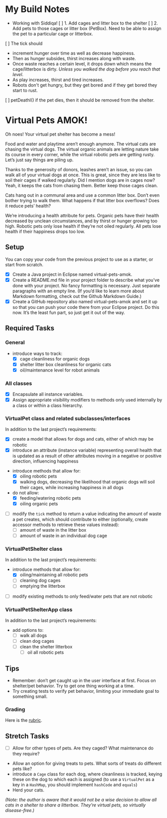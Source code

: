 # My Build Notes
  * Working with Siddiqa!
[ ] 1. Add cages and litter box to the shelter
[ ] 2. Add pets to those cages or litter box (PetBox). Need to be able to assign the pet to a particular cage or litterbox.

[ ] The tick should 
  * increment hunger over time as well as decrease happiness. 
  * Then as hunger subsides, thirst increases along with waste.
  * Once waste reaches a certain level, it drops down which means the cage/litterbox is dirty. _Unless you walked the dog before you reach that level_.
  * As play increases, thirst and tired increases.
  * Robots don't get hungry, but they get bored and if they get bored they start to rust.

[ ] petDeathI() if the pet dies, then it should be removed from the shelter.

# Virtual Pets AMOK!
Oh noes! Your virtual pet shelter has become a mess!

Food and water and playtime aren’t enough anymore. The virtual cats are chasing the virtual dogs. The virtual organic animals are letting nature take its course in every corner, while the virtual robotic pets are getting rusty. Let’s just say things are piling up.

Thanks to the generosity of donors, leashes aren’t an issue, so you can walk all of your virtual dogs at once. This is great, since they are less like to soil their cages if walked regularly. Did I mention dogs are in cages now? Yeah, it keeps the cats from chasing them. Better keep those cages clean.

Cats hang out in a communal area and use a common litter box. Don’t even bother trying to walk them. What happens if that litter box overflows? Does it reduce pets’ health?

We’re introducing a health attribute for pets. Organic pets have their health decreased by unclean circumstances, and by thirst or hunger growing too high. Robotic pets only lose health if they’re not oiled regularly. All pets lose health if their happiness drops too low.

## Setup
You can copy your code from the previous project to use as a starter, or start from scratch.

  * [x] Create a Java project in Eclipse named virtual-pets-amok.
  * [x] Create a README.md file in your project folder to describe what you’ve done with your project. No fancy formatting is necessary. Just separate paragraphs with an empty line. (If you’d like to learn more about Markdown formatting, check out the Github Markdown Guide.)
  * [x] Create a GitHub repository also named virtual-pets-amok and set it up so that you can push your code there from your Eclipse project. Do this now. It’s the least fun part, so just get it out of the way.

## Required Tasks
### General
  * introduce ways to track:
	* [x] cage cleanliness for organic dogs
	* [x] shelter litter box cleanliness for organic cats
	* [x] oil/maintenance level for robot animals

### All classes
  * [x] Encapsulate all instance variables.
  * [x] Assign appropriate visibility modifiers to methods only used internally by a class or within a class hierarchy.

### VirtualPet class and related subclasses/interfaces
In addition to the last project’s requirements:

  * [x] create a model that allows for dogs and cats, either of which may be robotic
  * [x] introduce an attribute (instance variable) representing overall health that is updated as a result of other attributes moving in a negative or positive direction, influencing happiness
  * introduce methods that allow for:
	* [x] oiling robotic pets
	* [x] walking dogs, decreasing the likelihood that organic dogs will soil their cages, while increasing happiness in all dogs
  * do not allow:
	* [x] feeding/watering robotic pets
	* [x] oiling organic pets
  * [ ] modify the `tick` method to return a value indicating the amount of waste a pet creates, which should contribute to either (optionally, create accessor methods to retrieve these values instead):
	  * [ ] amount of waste in the litter box
	  * [ ] amount of waste in an individual dog cage

### VirtualPetShelter class

In addition to the last project’s requirements:

  * introduce methods that allow for:
	* [x] oiling/maintaining all robotic pets
	* [ ] cleaning dog cages
	* [ ] emptying the litterbox
  * [ ] modify existing methods to only feed/water pets that are not robotic

### VirtualPetShelterApp class
In addition to the last project’s requirements:

* add options to:
	* [ ] walk all dogs
  * [ ] clean dog cages
  * [ ] clean the shelter litterbox
	* [ ] oil all robotic pets

## Tips
  * Remember: don’t get caught up in the user interface at first. Focus on shelter/pet behavior. Try to get one thing working at a time.
  * Try creating tests to verify pet behavior, limiting your immediate goal to something small.

### Grading
Here is the [rubric](https://wecancodeit.github.io/java-exercises/virtual-pets-amok/rubric.html).

## Stretch Tasks
  * [ ] Allow for other types of pets. Are they caged? What maintenance do they require?
  * Allow an option for giving treats to pets. What sorts of treats do different pets like?
  * introduce a `Cage` class for each dog, where cleanliness is tracked, keying these on the dog to which each is assigned (to use a `VirtualPet` as a key in a `HashMap`, you should implement `hashCode` and `equals`)
  * Herd your cats.

_(Note: the author is aware that it would not be a wise decision to allow all cats in a shelter to share a litterbox. They’re virtual pets, so virtually disease-free.)_
